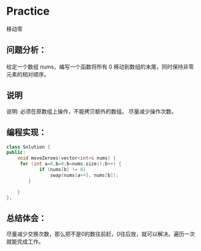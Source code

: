 # Practice
移动零
## 问题分析：
#### 
给定一个数组 nums，编写一个函数将所有 0 移动到数组的末尾，同时保持非零元素的相对顺序。
##  说明
说明:
    必须在原数组上操作，不能拷贝额外的数组。
    尽量减少操作次数。

## 编程实现：
```C++
class Solution {
public:
    void moveZeroes(vector<int>& nums) {
     for (int a=0,b=0;b<nums.size();b++) {
            if (nums[b] != 0)
                swap(nums[a++], nums[b]);
        }

    }
};
```
## 总结体会：
尽量减少交换次数，那么把不是0的数往前赶，0往后放，就可以解决。遍历一次就能完成工作。